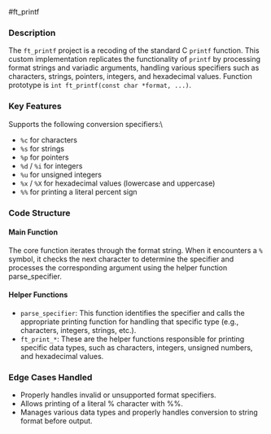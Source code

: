 #ft_printf

### Description

The `ft_printf` project is a recoding of the standard C `printf` function. This custom implementation replicates the functionality of `printf` by processing format strings and variadic arguments, handling various specifiers such as characters, strings, pointers, integers, and hexadecimal values. Function prototype is `int ft_printf(const char *format, ...)`.

### Key Features

Supports the following conversion specifiers:\
- `%c` for characters
- `%s` for strings
- `%p` for pointers
- `%d` / `%i` for integers
- `%u` for unsigned integers
- `%x` / `%X` for hexadecimal values (lowercase and uppercase)
-  `%%` for printing a literal percent sign

### Code Structure

#### Main Function
The core function iterates through the format string. When it encounters a `%` symbol, it checks the next character to determine the specifier and processes the corresponding argument using the helper function parse_specifier.
#### Helper Functions

- `parse_specifier`: This function identifies the specifier and calls the appropriate printing function for handling that specific type (e.g., characters, integers, strings, etc.).
- `ft_print_*`: These are the helper functions responsible for printing specific data types, such as characters, integers, unsigned numbers, and hexadecimal values.

### Edge Cases Handled

- Properly handles invalid or unsupported format specifiers.
- Allows printing of a literal % character with %%.
- Manages various data types and properly handles conversion to string format before output.

